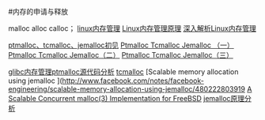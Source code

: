 #内存的申请与释放

malloc alloc calloc；
[linux内存管理](http://www.cnblogs.com/autum/archive/2012/10/12/linuxmalloc.html)
[Linux内存管理原理](http://www.cnblogs.com/zhaoyl/p/3695517.html)
[深入解析Linux内存管理](http://wenku.baidu.com/link?url=69yceUg7ThPe3dsTBSET-vjdAwaxFIdjuxe-mZH18DldGH9UsynNjR9JPvQfO9aA55JyUEi4bDXjY201vhXf34Hldakl9G2AD2Rp5b7DIkW)


[ptmalloc、tcmalloc、jemalloc初见](http://www.360doc.com/content/13/0915/09/8363527_314549128.shtml)
[Ptmalloc Tcmalloc Jemalloc （一）](http://zbo.space/2016/03/08/ptmalloc_tcmalloc_jemalloc_1/)
[Ptmalloc Tcmalloc Jemalloc（二）](http://zbo.space/2016/03/10/ptmalloc_tcmalloc_jemalloc_2/)
[Ptmalloc Tcmalloc Jemalloc（三）](http://zbo.space/2016/03/26/ptmalloc_tcmalloc_jemalloc_3/)


[glibc内存管理ptmalloc源代码分析](http://rdc.taobao.com/blog/cs/?p=1015)
[tcmalloc](http://gperftools.googlecode.com/svn/trunk/doc/tcmalloc.html)
[Scalable memory allocation using jemalloc
](http://www.facebook.com/notes/facebook-engineering/scalable-memory-allocation-using-jemalloc/480222803919
[A Scalable Concurrent malloc(3) Implementation for
FreeBSD](http://people.freebsd.org/~jasone/jemalloc/bsdcan2006/jemalloc.pdf)
[jemalloc原理分析](http://club.alibabatech.org/article_detail.htm?articleId=36)
